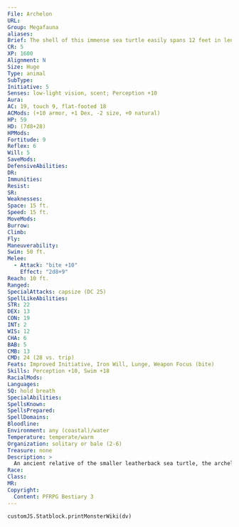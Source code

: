 ```yaml
---
File: Archelon
URL: 
Group: Megafauna
aliases: 
Brief: The shell of this immense sea turtle easily spans 12 feet in length. Its narrow head ends in a hooked beak.
CR: 5
XP: 1600
Alignment: N
Size: Huge
Type: animal
SubType: 
Initiative: 5
Senses: low-light vision, scent; Perception +10
Aura: 
AC: 19, touch 9, flat-footed 18
ACMods: (+10 armor, +1 Dex, -2 size, +0 natural)
HP: 59
HD: (7d8+28)
HPMods: 
Fortitude: 9
Reflex: 6
Will: 5
SaveMods: 
DefensiveAbilities: 
DR: 
Immunities: 
Resist: 
SR: 
Weaknesses: 
Space: 15 ft.
Speed: 15 ft.
MoveMods: 
Burrow: 
Climb: 
Fly: 
Maneuverability: 
Swim: 50 ft.
Melee: 
  - Attack: "bite +10"
    Effect: "2d8+9"
Reach: 10 ft.
Ranged: 
SpecialAttacks: capsize (DC 25)
SpellLikeAbilities: 
STR: 22
DEX: 13
CON: 19
INT: 2
WIS: 12
CHA: 6
BAB: 5
CMB: 13
CMD: 24 (28 vs. trip)
Feats: Improved Initiative, Iron Will, Lunge, Weapon Focus (bite)
Skills: Perception +10, Swim +18
RacialMods: 
Languages: 
SQ: hold breath
SpecialAbilities: 
SpellsKnown: 
SpellsPrepared: 
SpellDomains: 
Bloodline: 
Environment: any (coastal)/water
Temperature: temperate/warm
Organization: solitary or bale (2-6)
Treasure: none
Description: >
  An ancient relative of the smaller leatherback sea turtle, the archelon can grow up to 13 feet long and 16 feet from flipper to flipper. Weighing as much as 5,000 pounds, the archelon has an exceedingly powerful bite, and doesn't hesitate to use it to deter aquatic nuisances.  Like other sea turtles, female archelons come ashore to lay and bury their eggs in sandy beaches, preferably facing deep water and without coral reefs. Once done, they return to the sea, leaving their eggs defenseless.  These creatures are often used by coastal tribes as guardians and escorts from island to island. Aquatic creatures, particularly locathah, often use them as beasts of burden, but their relatively slow swim speed makes them poor mounts.  Archelon Companions  Starting Statistics: Size Medium; Speed 15 ft., swim 50 ft.; AC +10 natural armor; Attack bite (1d6); Ability Scores Str 8, Dex 10, Con 9, Int 2, Wis 13, Cha 6; Special Qualities low-light vision, hold breath, scent.  7th-Level Advancement: Size Large; AC +2 natural armor; Attack bite (1d8), Ability Scores Str +8, Dex -2, Con +4.
Race: 
Class: 
MR: 
Copyright:
  Content: PFRPG Bestiary 3
---
```

```dataviewjs
customJS.Statblock.printMonsterWiki(dv)
```
